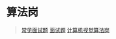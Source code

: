 # 算法岗

>[常见面试题](https://blog.csdn.net/csdn_jiayu/article/details/88044108)
[面试题](https://blog.csdn.net/cdlwhm1217096231/article/details/92658154)
[计算机视觉算法岗](https://blog.csdn.net/liuxiao214/article/details/83043170)
